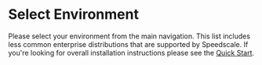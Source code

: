 # Select Environment

Please select your environment from the main navigation. This list includes less common enterprise distributions that are supported by Speedscale. If you're looking for overall installation instructions please see the [Quick Start](../../quick-start.md).